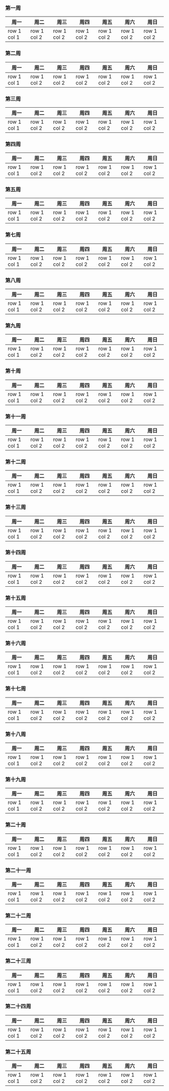 ### 第一周

| 周一        | 周二        | 周三        | 周四        | 周五        | 周六        | 周日        |
| ----------- | ----------- | ----------- | ----------- | ----------- | ----------- | ----------- |
| row 1 col 1 | row 1 col 2 | row 1 col 2 | row 1 col 2 | row 1 col 2 | row 1 col 2 | row 1 col 2 |

### 第二周

| 周一        | 周二        | 周三        | 周四        | 周五        | 周六        | 周日        |
| ----------- | ----------- | ----------- | ----------- | ----------- | ----------- | ----------- |
| row 1 col 1 | row 1 col 2 | row 1 col 2 | row 1 col 2 | row 1 col 2 | row 1 col 2 | row 1 col 2 |

### 第三周

| 周一        | 周二        | 周三        | 周四        | 周五        | 周六        | 周日        |
| ----------- | ----------- | ----------- | ----------- | ----------- | ----------- | ----------- |
| row 1 col 1 | row 1 col 2 | row 1 col 2 | row 1 col 2 | row 1 col 2 | row 1 col 2 | row 1 col 2 |

### 第四周

| 周一        | 周二        | 周三        | 周四        | 周五        | 周六        | 周日        |
| ----------- | ----------- | ----------- | ----------- | ----------- | ----------- | ----------- |
| row 1 col 1 | row 1 col 2 | row 1 col 2 | row 1 col 2 | row 1 col 2 | row 1 col 2 | row 1 col 2 |

### 第五周

| 周一        | 周二        | 周三        | 周四        | 周五        | 周六        | 周日        |
| ----------- | ----------- | ----------- | ----------- | ----------- | ----------- | ----------- |
| row 1 col 1 | row 1 col 2 | row 1 col 2 | row 1 col 2 | row 1 col 2 | row 1 col 2 | row 1 col 2 |


### 第七周

| 周一        | 周二        | 周三        | 周四        | 周五        | 周六        | 周日        |
| ----------- | ----------- | ----------- | ----------- | ----------- | ----------- | ----------- |
| row 1 col 1 | row 1 col 2 | row 1 col 2 | row 1 col 2 | row 1 col 2 | row 1 col 2 | row 1 col 2 |


### 第八周

| 周一        | 周二        | 周三        | 周四        | 周五        | 周六        | 周日        |
| ----------- | ----------- | ----------- | ----------- | ----------- | ----------- | ----------- |
| row 1 col 1 | row 1 col 2 | row 1 col 2 | row 1 col 2 | row 1 col 2 | row 1 col 2 | row 1 col 2 |


### 第九周

| 周一        | 周二        | 周三        | 周四        | 周五        | 周六        | 周日        |
| ----------- | ----------- | ----------- | ----------- | ----------- | ----------- | ----------- |
| row 1 col 1 | row 1 col 2 | row 1 col 2 | row 1 col 2 | row 1 col 2 | row 1 col 2 | row 1 col 2 |


### 第十周

| 周一        | 周二        | 周三        | 周四        | 周五        | 周六        | 周日        |
| ----------- | ----------- | ----------- | ----------- | ----------- | ----------- | ----------- |
| row 1 col 1 | row 1 col 2 | row 1 col 2 | row 1 col 2 | row 1 col 2 | row 1 col 2 | row 1 col 2 |

### 第十一周

| 周一        | 周二        | 周三        | 周四        | 周五        | 周六        | 周日        |
| ----------- | ----------- | ----------- | ----------- | ----------- | ----------- | ----------- |
| row 1 col 1 | row 1 col 2 | row 1 col 2 | row 1 col 2 | row 1 col 2 | row 1 col 2 | row 1 col 2 |


### 第十二周

| 周一        | 周二        | 周三        | 周四        | 周五        | 周六        | 周日        |
| ----------- | ----------- | ----------- | ----------- | ----------- | ----------- | ----------- |
| row 1 col 1 | row 1 col 2 | row 1 col 2 | row 1 col 2 | row 1 col 2 | row 1 col 2 | row 1 col 2 |


### 第十三周

| 周一        | 周二        | 周三        | 周四        | 周五        | 周六        | 周日        |
| ----------- | ----------- | ----------- | ----------- | ----------- | ----------- | ----------- |
| row 1 col 1 | row 1 col 2 | row 1 col 2 | row 1 col 2 | row 1 col 2 | row 1 col 2 | row 1 col 2 |

### 第十四周

| 周一        | 周二        | 周三        | 周四        | 周五        | 周六        | 周日        |
| ----------- | ----------- | ----------- | ----------- | ----------- | ----------- | ----------- |
| row 1 col 1 | row 1 col 2 | row 1 col 2 | row 1 col 2 | row 1 col 2 | row 1 col 2 | row 1 col 2 |

### 第十五周

| 周一        | 周二        | 周三        | 周四        | 周五        | 周六        | 周日        |
| ----------- | ----------- | ----------- | ----------- | ----------- | ----------- | ----------- |
| row 1 col 1 | row 1 col 2 | row 1 col 2 | row 1 col 2 | row 1 col 2 | row 1 col 2 | row 1 col 2 |

### 第十六周

| 周一        | 周二        | 周三        | 周四        | 周五        | 周六        | 周日        |
| ----------- | ----------- | ----------- | ----------- | ----------- | ----------- | ----------- |
| row 1 col 1 | row 1 col 2 | row 1 col 2 | row 1 col 2 | row 1 col 2 | row 1 col 2 | row 1 col 2 |

### 第十七周

| 周一        | 周二        | 周三        | 周四        | 周五        | 周六        | 周日        |
| ----------- | ----------- | ----------- | ----------- | ----------- | ----------- | ----------- |
| row 1 col 1 | row 1 col 2 | row 1 col 2 | row 1 col 2 | row 1 col 2 | row 1 col 2 | row 1 col 2 |

### 第十八周

| 周一        | 周二        | 周三        | 周四        | 周五        | 周六        | 周日        |
| ----------- | ----------- | ----------- | ----------- | ----------- | ----------- | ----------- |
| row 1 col 1 | row 1 col 2 | row 1 col 2 | row 1 col 2 | row 1 col 2 | row 1 col 2 | row 1 col 2 |

### 第十九周

| 周一        | 周二        | 周三        | 周四        | 周五        | 周六        | 周日        |
| ----------- | ----------- | ----------- | ----------- | ----------- | ----------- | ----------- |
| row 1 col 1 | row 1 col 2 | row 1 col 2 | row 1 col 2 | row 1 col 2 | row 1 col 2 | row 1 col 2 |

### 第二十周

| 周一        | 周二        | 周三        | 周四        | 周五        | 周六        | 周日        |
| ----------- | ----------- | ----------- | ----------- | ----------- | ----------- | ----------- |
| row 1 col 1 | row 1 col 2 | row 1 col 2 | row 1 col 2 | row 1 col 2 | row 1 col 2 | row 1 col 2 |

### 第二十一周

| 周一        | 周二        | 周三        | 周四        | 周五        | 周六        | 周日        |
| ----------- | ----------- | ----------- | ----------- | ----------- | ----------- | ----------- |
| row 1 col 1 | row 1 col 2 | row 1 col 2 | row 1 col 2 | row 1 col 2 | row 1 col 2 | row 1 col 2 |

### 第二十二周

| 周一        | 周二        | 周三        | 周四        | 周五        | 周六        | 周日        |
| ----------- | ----------- | ----------- | ----------- | ----------- | ----------- | ----------- |
| row 1 col 1 | row 1 col 2 | row 1 col 2 | row 1 col 2 | row 1 col 2 | row 1 col 2 | row 1 col 2 |

### 第二十三周

| 周一        | 周二        | 周三        | 周四        | 周五        | 周六        | 周日        |
| ----------- | ----------- | ----------- | ----------- | ----------- | ----------- | ----------- |
| row 1 col 1 | row 1 col 2 | row 1 col 2 | row 1 col 2 | row 1 col 2 | row 1 col 2 | row 1 col 2 |

### 第二十四周

| 周一        | 周二        | 周三        | 周四        | 周五        | 周六        | 周日        |
| ----------- | ----------- | ----------- | ----------- | ----------- | ----------- | ----------- |
| row 1 col 1 | row 1 col 2 | row 1 col 2 | row 1 col 2 | row 1 col 2 | row 1 col 2 | row 1 col 2 |

### 第二十五周

| 周一        | 周二        | 周三        | 周四        | 周五        | 周六        | 周日        |
| ----------- | ----------- | ----------- | ----------- | ----------- | ----------- | ----------- |
| row 1 col 1 | row 1 col 2 | row 1 col 2 | row 1 col 2 | row 1 col 2 | row 1 col 2 | row 1 col 2 |
